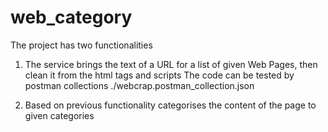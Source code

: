 # web_category
The project has two functionalities 
1) The service brings the text of a URL for a list of given Web Pages, then clean it from the html tags and scripts
The code can be tested by postman collections ./webcrap.postman_collection.json 

2) Based on previous functionality categorises the content of the page to given categories

